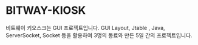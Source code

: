 # BITWAY-KIOSK
비트웨이 키오스크는 GUI 프로젝트입니다. GUI Layout, Jtable , Java, ServerSocket, Socket 등을 활용하여 3명의 동료와 만든 5일 간의 프로젝트입니다.
